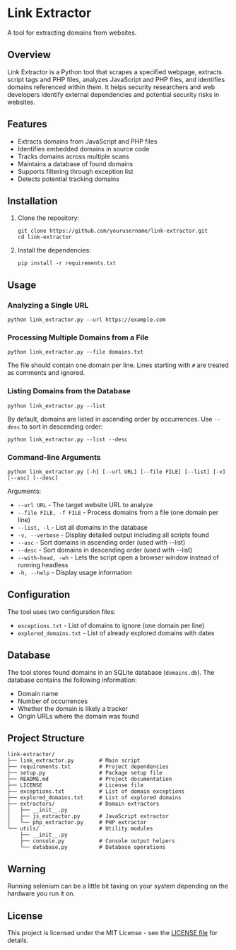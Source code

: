 # Link Extractor

A tool for extracting domains from websites.

## Overview

Link Extractor is a Python tool that scrapes a specified webpage, extracts script tags and PHP files, analyzes JavaScript and PHP files, and identifies domains referenced within them. It helps security researchers and web developers identify external dependencies and potential security risks in websites.

## Features

- Extracts domains from JavaScript and PHP files
- Identifies embedded domains in source code
- Tracks domains across multiple scans
- Maintains a database of found domains
- Supports filtering through exception list
- Detects potential tracking domains

## Installation

1. Clone the repository:
   ```
   git clone https://github.com/yourusername/link-extractor.git
   cd link-extractor
   ```

2. Install the dependencies:
   ```
   pip install -r requirements.txt
   ```

## Usage

### Analyzing a Single URL

```
python link_extractor.py --url https://example.com
```

### Processing Multiple Domains from a File

```
python link_extractor.py --file domains.txt
```

The file should contain one domain per line. Lines starting with `#` are treated as comments and ignored.

### Listing Domains from the Database

```
python link_extractor.py --list
```

By default, domains are listed in ascending order by occurrences. Use `--desc` to sort in descending order:

```
python link_extractor.py --list --desc
```

### Command-line Arguments

```
python link_extractor.py [-h] [--url URL] [--file FILE] [--list] [-v] [--asc] [--desc]
```

Arguments:
- `--url URL` - The target website URL to analyze
- `--file FILE, -f FILE` - Process domains from a file (one domain per line)
- `--list, -l` - List all domains in the database
- `-v, --verbose` - Display detailed output including all scripts found
- `--asc` - Sort domains in ascending order (used with --list)
- `--desc` - Sort domains in descending order (used with --list)
- `--with-head, -wh` - Lets the script open a browser window instead of running headless
- `-h, --help` - Display usage information

## Configuration

The tool uses two configuration files:
- `exceptions.txt` - List of domains to ignore (one domain per line)
- `explored_domains.txt` - List of already explored domains with dates

## Database

The tool stores found domains in an SQLite database (`domains.db`). The database contains the following information:
- Domain name
- Number of occurrences
- Whether the domain is likely a tracker
- Origin URLs where the domain was found

## Project Structure

```
link-extractor/
├── link_extractor.py        # Main script
├── requirements.txt         # Project dependencies
├── setup.py                 # Package setup file
├── README.md                # Project documentation
├── LICENSE                  # License file
├── exceptions.txt           # List of domain exceptions
├── explored_domains.txt     # List of explored domains
├── extractors/              # Domain extractors
│   ├── __init__.py
│   ├── js_extractor.py      # JavaScript extractor
│   └── php_extractor.py     # PHP extractor
└── utils/                   # Utility modules
    ├── __init__.py
    ├── console.py           # Console output helpers
    └── database.py          # Database operations
```

## Warning

Running selenium can be a little bit taxing on your system depending on the hardware you run it on.
## License

This project is licensed under the MIT License - see the [LICENSE file](license.md) for details.
